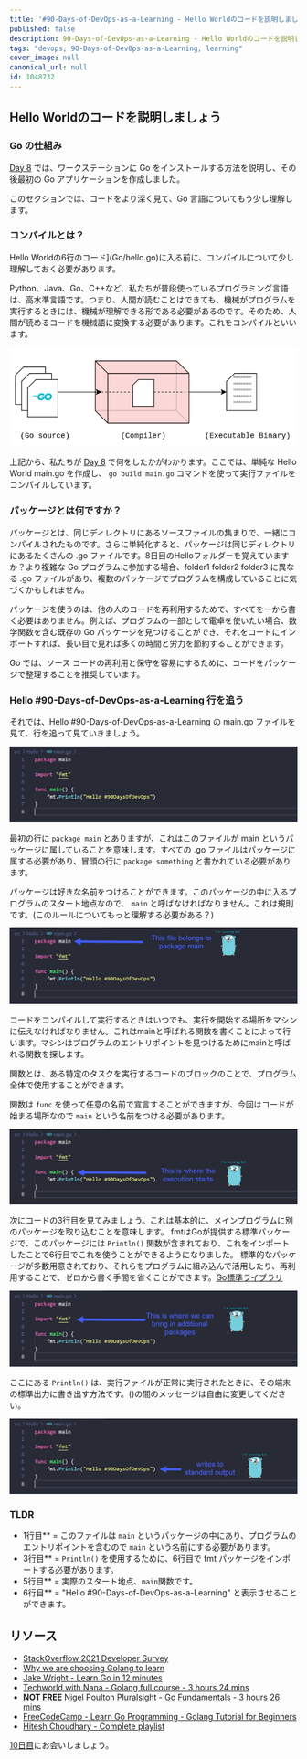 ```yaml
---
title: '#90-Days-of-DevOps-as-a-Learning - Hello Worldのコードを説明しましょう - 9日目'
published: false
description: 90-Days-of-DevOps-as-a-Learning - Hello Worldのコードを説明しましょう
tags: "devops, 90-Days-of-DevOps-as-a-Learning, learning"
cover_image: null
canonical_url: null
id: 1048732
---
```

## Hello Worldのコードを説明しましょう

### Go の仕組み

[Day 8](day08.md) では、ワークステーションに Go をインストールする方法を説明し、その後最初の Go アプリケーションを作成しました。

このセクションでは、コードをより深く見て、Go 言語についてもう少し理解します。


### コンパイルとは？
Hello Worldの6行のコード](Go/hello.go)に入る前に、コンパイルについて少し理解しておく必要があります。

Python、Java、Go、C++など、私たちが普段使っているプログラミング言語は、高水準言語です。つまり、人間が読むことはできても、機械がプログラムを実行するときには、機械が理解できる形である必要があるのです。そのため、人間が読めるコードを機械語に変換する必要があります。これをコンパイルといいます。

![](Images/Day9_Go1.png)

上記から、私たちが [Day 8](day08.md) で何をしたかがわかります。ここでは、単純な Hello World main.go を作成し、 `go build main.go` コマンドを使って実行ファイルをコンパイルしています。

### パッケージとは何ですか？
パッケージとは、同じディレクトリにあるソースファイルの集まりで、一緒にコンパイルされたものです。さらに単純化すると、パッケージは同じディレクトリにあるたくさんの .go ファイルです。8日目のHelloフォルダーを覚えていますか？より複雑な Go プログラムに参加する場合、folder1 folder2 folder3 に異なる .go ファイルがあり、複数のパッケージでプログラムを構成していることに気づくかもしれません。

パッケージを使うのは、他の人のコードを再利用するためで、すべてを一から書く必要はありません。例えば、プログラムの一部として電卓を使いたい場合、数学関数を含む既存の Go パッケージを見つけることができ、それをコードにインポートすれば、長い目で見れば多くの時間と労力を節約することができます。

Go では、ソース コードの再利用と保守を容易にするために、コードをパッケージで整理することを推奨しています。

### Hello #90-Days-of-DevOps-as-a-Learning 行を追う
それでは、Hello #90-Days-of-DevOps-as-a-Learning の main.go ファイルを見て、行を追って見ていきましょう。

![](Images/Day9_Go2.png)

最初の行に `package main` とありますが、これはこのファイルが main というパッケージに属していることを意味します。すべての .go ファイルはパッケージに属する必要があり、冒頭の行に `package something` と書かれている必要があります。

パッケージは好きな名前をつけることができます。このパッケージの中に入るプログラムのスタート地点なので、 `main` と呼ばなければなりません。これは規則です。(このルールについてもっと理解する必要がある？)

![](Images/Day9_Go3.png)

コードをコンパイルして実行するときはいつでも、実行を開始する場所をマシンに伝えなければなりません。これはmainと呼ばれる関数を書くことによって行います。マシンはプログラムのエントリポイントを見つけるためにmainと呼ばれる関数を探します。

関数とは、ある特定のタスクを実行するコードのブロックのことで、プログラム全体で使用することができます。

関数は `func` を使って任意の名前で宣言することができますが、今回はコードが始まる場所なので `main` という名前をつける必要があります。

![](Images/Day9_Go4.png)

次にコードの3行目を見てみましょう。これは基本的に、メインプログラムに別のパッケージを取り込むことを意味します。
fmtはGoが提供する標準パッケージで、このパッケージには `Println()` 関数が含まれており、これをインポートしたことで6行目でこれを使うことができるようになりました。 標準的なパッケージが多数用意されており、それらをプログラムに組み込んで活用したり、再利用することで、ゼロから書く手間を省くことができます。[Go標準ライブラリ](https://pkg.go.dev/std)


![](Images/Day9_Go5.png)

ここにある `Println()` は、実行ファイルが正常に実行されたときに、その端末の標準出力に書き出す方法です。()の間のメッセージは自由に変更してください。

![](Images/Day9_Go6.png)

### TLDR

- 1行目** = このファイルは `main` というパッケージの中にあり、プログラムのエントリポイントを含むので `main` という名前にする必要があります。
- 3行目** = `Println()` を使用するために、6行目で fmt パッケージをインポートする必要があります。
- 5行目** = 実際のスタート地点、`main`関数です。
- 6行目** = "Hello #90-Days-of-DevOps-as-a-Learning" と表示させることができます。

## リソース

- [StackOverflow 2021 Developer Survey](https://insights.stackoverflow.com/survey/2021)
- [Why we are choosing Golang to learn](https://www.youtube.com/watch?v=7pLqIIAqZD4&t=9s)
- [Jake Wright - Learn Go in 12 minutes](https://www.youtube.com/watch?v=C8LgvuEBraI&t=312s) 
- [Techworld with Nana - Golang full course - 3 hours 24 mins](https://www.youtube.com/watch?v=yyUHQIec83I) 
- [**NOT FREE** Nigel Poulton Pluralsight - Go Fundamentals - 3 hours 26 mins](https://www.pluralsight.com/courses/go-fundamentals) 
- [FreeCodeCamp -  Learn Go Programming - Golang Tutorial for Beginners](https://www.youtube.com/watch?v=YS4e4q9oBaU&t=1025s) 
- [Hitesh Choudhary - Complete playlist](https://www.youtube.com/playlist?list=PLRAV69dS1uWSR89FRQGZ6q9BR2b44Tr9N) 

[10日目](day10.md)にお会いしましょう。
